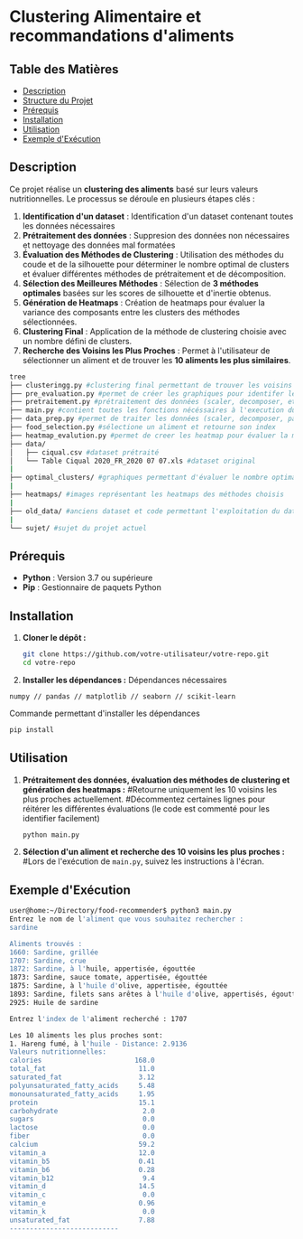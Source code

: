 # Clustering Alimentaire et recommandations d'aliments

## Table des Matières
- [Description](#description)
- [Structure du Projet](#structure-du-projet)
- [Prérequis](#prérequis)
- [Installation](#installation)
- [Utilisation](#utilisation)
- [Exemple d'Exécution](#exemple-dexécution)

## Description

Ce projet réalise un **clustering des aliments** basé sur leurs valeurs nutritionnelles. Le processus se déroule en plusieurs étapes clés :

1. **Identification d'un dataset** : Identification d'un dataset contenant toutes les données nécessaires
2. **Prétraitement des données** : Suppresion des données non nécessaires et nettoyage des données mal formatées
3. **Évaluation des Méthodes de Clustering** : Utilisation des méthodes du coude et de la silhouette pour déterminer le nombre optimal de clusters et évaluer différentes méthodes de prétraitement et de décomposition.
4. **Sélection des Meilleures Méthodes** : Sélection de **3 méthodes optimales** basées sur les scores de silhouette et d'inertie obtenus.
5. **Génération de Heatmaps** : Création de heatmaps pour évaluer la variance des composants entre les clusters des méthodes sélectionnées.
6. **Clustering Final** : Application de la méthode de clustering choisie avec un nombre défini de clusters.
7. **Recherche des Voisins les Plus Proches** : Permet à l'utilisateur de sélectionner un aliment et de trouver les **10 aliments les plus similaires**.

```bash
tree
├── clusteringg.py #clustering final permettant de trouver les voisins les plus proches de l'aliment sélectionné
├── pre_evaluation.py #permet de créer les graphiques pour identifer les méthodes optimales ainsi que leurs nombres de clusters optimaux
├── pretraitement.py #prétraitement des données (scaler, decomposer, etc)
├── main.py #contient toutes les fonctions nécéssaires à l'execution du programme (en commentaire si besoin)
├── data_prep.py #permet de traiter les données (scaler, decomposer, parameter)
├── food_selection.py #sélectione un aliment et retourne son index
├── heatmap_evalution.py #permet de creer les heatmap pour évaluer la meilleure methode de clustering
├── data/
│   ├── ciqual.csv #dataset prétraité
│   └── Table Ciqual 2020_FR_2020 07 07.xls #dataset original
|
├── optimal_clusters/ #graphiques permettant d'évaluer le nombre optimal de clusters pour chaque méthodes (silhouette score et inertie)
|
├── heatmaps/ #images représentant les heatmaps des méthodes choisis
|
├── old_data/ #anciens dataset et code permettant l'exploitation du dataset actuel
|
└── sujet/ #sujet du projet actuel
```

## Prérequis

- **Python** : Version 3.7 ou supérieure
- **Pip** : Gestionnaire de paquets Python

## Installation

1. **Cloner le dépôt :**
    ```bash
    git clone https://github.com/votre-utilisateur/votre-repo.git
    cd votre-repo
    ```
2. **Installer les dépendances :**
   Dépendances nécessaires
  ```
  numpy // pandas // matplotlib // seaborn // scikit-learn
  ```
  Commande permettant d'installer les dépendances
  ```bash
  pip install 
  ```

## Utilisation

1. **Prétraitement des données, évaluation des méthodes de clustering et génération des heatmaps :**
       #Retourne uniquement les 10 voisins les plus proches actuellement.
       #Décommentez certaines lignes pour réitérer les différentes évaluations (le code est commenté pour les identifier facilement)
    ```bash
    python main.py
    ```

3. **Sélection d'un aliment et recherche des 10 voisins les plus proches :**
       #Lors de l'exécution de `main.py`, suivez les instructions à l'écran.

## Exemple d'Exécution

```bash
user@home:~/Directory/food-recommender$ python3 main.py 
Entrez le nom de l'aliment que vous souhaitez rechercher : 
sardine

Aliments trouvés :
1660: Sardine, grillée
1707: Sardine, crue
1872: Sardine, à l'huile, appertisée, égouttée
1873: Sardine, sauce tomate, appertisée, égouttée
1875: Sardine, à l'huile d'olive, appertisée, égouttée
1893: Sardine, filets sans arêtes à l'huile d'olive, appertisés, égouttés
2925: Huile de sardine

Entrez l'index de l'aliment recherché : 1707

Les 10 aliments les plus proches sont:
1. Hareng fumé, à l'huile - Distance: 2.9136
Valeurs nutritionnelles:
calories                       168.0
total_fat                       11.0
saturated_fat                   3.12
polyunsaturated_fatty_acids     5.48
monounsaturated_fatty_acids     1.95
protein                         15.1
carbohydrate                     2.0
sugars                           0.0
lactose                          0.0
fiber                            0.0
calcium                         59.2
vitamin_a                       12.0
vitamin_b5                      0.41
vitamin_b6                      0.28
vitamin_b12                      9.4
vitamin_d                       14.5
vitamin_c                        0.0
vitamin_e                       0.96
vitamin_k                        0.0
unsaturated_fat                 7.88
---------------------------
